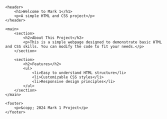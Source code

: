 <!DOCTYPE html>
<html lang="en">
<head>
    <meta charset="UTF-8">
    <meta http-equiv="X-UA-Compatible" content="IE=edge">
    <meta name="viewport" content="width=device-width, initial-scale=1.0">
    <title>Mark 1</title>
    <link rel="stylesheet" href="style.css">
</head>
<body>

    <header>
        <h1>Welcome to Mark 1</h1>
        <p>A simple HTML and CSS project</p>
    </header>

    <main>
        <section>
            <h2>About This Project</h2>
            <p>This is a simple webpage designed to demonstrate basic HTML and CSS skills. You can modify the code to fit your needs.</p>
        </section>

        <section>
            <h2>Features</h2>
            <ul>
                <li>Easy to understand HTML structure</li>
                <li>Customizable CSS styles</li>
                <li>Responsive design principles</li>
            </ul>
        </section>
    </main>

    <footer>
        <p>&copy; 2024 Mark 1 Project</p>
    </footer>
    
</body>
</html>

